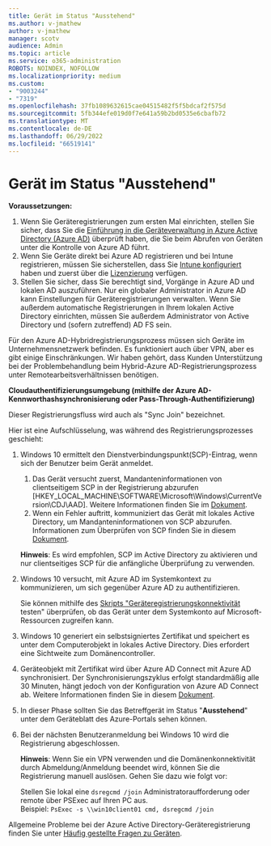 ```yaml
---
title: Gerät im Status "Ausstehend"
ms.author: v-jmathew
author: v-jmathew
manager: scotv
audience: Admin
ms.topic: article
ms.service: o365-administration
ROBOTS: NOINDEX, NOFOLLOW
ms.localizationpriority: medium
ms.custom:
- "9003244"
- "7319"
ms.openlocfilehash: 37fb1089632615cae04515482f5f5bdcaf2f575d
ms.sourcegitcommit: 5fb344efe019d0f7e641a59b2bd0535e6cbafb72
ms.translationtype: MT
ms.contentlocale: de-DE
ms.lasthandoff: 06/29/2022
ms.locfileid: "66519141"
---
```

# <a name="device-in-pending-state"></a>Gerät im Status "Ausstehend"

**Voraussetzungen:**

1. Wenn Sie Geräteregistrierungen zum ersten Mal einrichten, stellen Sie sicher, dass Sie die [Einführung in die Geräteverwaltung in Azure Active Directory (Azure AD)](https://docs.microsoft.com/azure/active-directory/devices/overview?WT.mc_id=Portal-Microsoft_Azure_Support) überprüft haben, die Sie beim Abrufen von Geräten unter die Kontrolle von Azure AD führt.
2. Wenn Sie Geräte direkt bei Azure AD registrieren und bei Intune registrieren, müssen Sie sicherstellen, dass Sie [Intune konfiguriert](https://docs.microsoft.com/mem/intune/enrollment/device-enrollment?WT.mc_id=Portal-Microsoft_Azure_Support) haben und zuerst über die [Lizenzierung](https://docs.microsoft.com/mem/intune/fundamentals/licenses-assign?WT.mc_id=Portal-Microsoft_Azure_Support) verfügen.
3. Stellen Sie sicher, dass Sie berechtigt sind, Vorgänge in Azure AD und lokalen AD auszuführen. Nur ein globaler Administrator in Azure AD kann Einstellungen für Geräteregistrierungen verwalten. Wenn Sie außerdem automatische Registrierungen in Ihrem lokalen Active Directory einrichten, müssen Sie außerdem Administrator von Active Directory und (sofern zutreffend) AD FS sein.

Für den Azure AD-Hybridregistrierungsprozess müssen sich Geräte im Unternehmensnetzwerk befinden. Es funktioniert auch über VPN, aber es gibt einige Einschränkungen. Wir haben gehört, dass Kunden Unterstützung bei der Problembehandlung beim Hybrid-Azure AD-Registrierungsprozess unter Remotearbeitsverhältnissen benötigen.

**Cloudauthentifizierungsumgebung (mithilfe der Azure AD-Kennworthashsynchronisierung oder Pass-Through-Authentifizierung)**

Dieser Registrierungsfluss wird auch als "Sync Join" bezeichnet.

Hier ist eine Aufschlüsselung, was während des Registrierungsprozesses geschieht:

1. Windows 10 ermittelt den Dienstverbindungspunkt(SCP)-Eintrag, wenn sich der Benutzer beim Gerät anmeldet.

    1. Das Gerät versucht zuerst, Mandanteninformationen von clientseitigem SCP in der Registrierung abzurufen [HKEY_LOCAL_MACHINE\SOFTWARE\Microsoft\Windows\CurrentVersion\CDJ\AAD]. Weitere Informationen finden Sie im [Dokument](https://docs.microsoft.com/azure/active-directory/devices/hybrid-azuread-join-control).
    1. Wenn ein Fehler auftritt, kommuniziert das Gerät mit lokales Active Directory, um Mandanteninformationen von SCP abzurufen. Informationen zum Überprüfen von SCP finden Sie in diesem [Dokument](https://docs.microsoft.com/azure/active-directory/devices/hybrid-azuread-join-manual#configure-a-service-connection-point).

    **Hinweis**: Es wird empfohlen, SCP im Active Directory zu aktivieren und nur clientseitiges SCP für die anfängliche Überprüfung zu verwenden.

2. Windows 10 versucht, mit Azure AD im Systemkontext zu kommunizieren, um sich gegenüber Azure AD zu authentifizieren.

    Sie können mithilfe des [Skripts "Geräteregistrierungskonnektivität](https://gallery.technet.microsoft.com/Test-Device-Registration-3dc944c0) testen" überprüfen, ob das Gerät unter dem Systemkonto auf Microsoft-Ressourcen zugreifen kann.

3. Windows 10 generiert ein selbstsigniertes Zertifikat und speichert es unter dem Computerobjekt in lokales Active Directory. Dies erfordert eine Sichtweite zum Domänencontroller.

4. Geräteobjekt mit Zertifikat wird über Azure AD Connect mit Azure AD synchronisiert. Der Synchronisierungszyklus erfolgt standardmäßig alle 30 Minuten, hängt jedoch von der Konfiguration von Azure AD Connect ab. Weitere Informationen finden Sie in diesem [Dokument](https://docs.microsoft.com/azure/active-directory/hybrid/how-to-connect-sync-configure-filtering#organizational-unitbased-filtering).

5. In dieser Phase sollten Sie das Betreffgerät im Status "**Ausstehend**" unter dem Geräteblatt des Azure-Portals sehen können.

6. Bei der nächsten Benutzeranmeldung bei Windows 10 wird die Registrierung abgeschlossen.

    **Hinweis**: Wenn Sie ein VPN verwenden und die Domänenkonnektivität durch Abmeldung/Anmeldung beendet wird, können Sie die Registrierung manuell auslösen. Gehen Sie dazu wie folgt vor:
    
    Stellen Sie lokal eine `dsregcmd /join` Administratoraufforderung oder remote über PSExec auf Ihren PC aus.\
    Beispiel: `PsExec -s \\win10client01 cmd, dsregcmd /join`

Allgemeine Probleme bei der Azure Active Directory-Geräteregistrierung finden Sie unter [Häufig gestellte Fragen zu Geräten](https://docs.microsoft.com/azure/active-directory/devices/faq).
